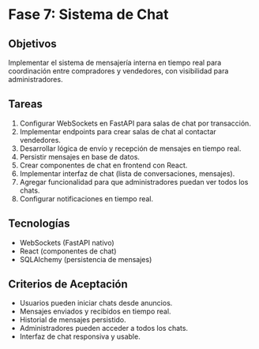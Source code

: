 # Fase 7: Sistema de Chat

## Objetivos
Implementar el sistema de mensajería interna en tiempo real para coordinación entre compradores y vendedores, con visibilidad para administradores.

## Tareas
1. Configurar WebSockets en FastAPI para salas de chat por transacción.
2. Implementar endpoints para crear salas de chat al contactar vendedores.
3. Desarrollar lógica de envío y recepción de mensajes en tiempo real.
4. Persistir mensajes en base de datos.
5. Crear componentes de chat en frontend con React.
6. Implementar interfaz de chat (lista de conversaciones, mensajes).
7. Agregar funcionalidad para que administradores puedan ver todos los chats.
8. Configurar notificaciones en tiempo real.

## Tecnologías
- WebSockets (FastAPI nativo)
- React (componentes de chat)
- SQLAlchemy (persistencia de mensajes)

## Criterios de Aceptación
- Usuarios pueden iniciar chats desde anuncios.
- Mensajes enviados y recibidos en tiempo real.
- Historial de mensajes persistido.
- Administradores pueden acceder a todos los chats.
- Interfaz de chat responsiva y usable.